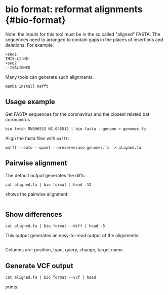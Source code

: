 # bio format: reformat alignments {#bio-format}

Note: the inputs for this tool must be in the so called "aligned" FASTA. The sequences need to arranged to contain gaps in the places of insertions and deletions. For example:


    >seq1
    THIS-LI-NE-
    >seq2
    --ISALIGNED

Many tools can generate such alignments.

    mamba install mafft

## Usage example

Get FASTA sequences for the coronavirus and the closest related bat coronavirus

    bio fetch MN996532 NC_045512 | bio fasta --genome > genomes.fa

Align the fasta files with `mafft`:

    mafft --auto --quiet --preservecase genomes.fa  > aligned.fa

## Pairwise alignment

The default output generates the diffs:

    cat aligned.fa | bio format | head -12

shows the pairwise alignment:

```{r, code=xfun::read_utf8('code/format1.txt'), eval=F}
```

## Show differences

    cat aligned.fa | bio format --diff | head -5

This output generates an easy-to-read output of the alignments:

```{r, code=xfun::read_utf8('code/format2.txt'), eval=F}
```

Columns are: position, type, query, change, target name.

## Generate VCF output

    cat aligned.fa | bio format --vcf | head

prints:

```{r, code=xfun::read_utf8('code/format3.txt'), eval=F}
```


